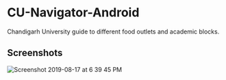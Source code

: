 # CU-Navigator-Android
Chandigarh University guide to different food outlets and academic blocks.

## Screenshots
![Screenshot 2019-08-17 at 6 39 45 PM](https://user-images.githubusercontent.com/40908684/63434017-dcedc880-c441-11e9-83ff-7f480c0a56d6.png)
